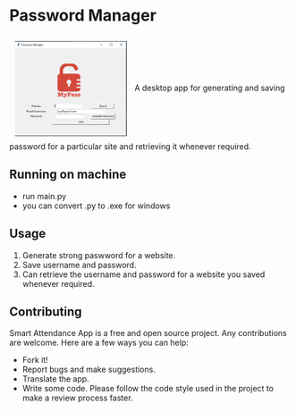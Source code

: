 # Password Manager
<img src="Screenshot_password_manager.png" align="center"
width="200" hspace="10" vspace="10">
A desktop app for generating and saving password for a particular site and retrieving it whenever required.

## Running on machine
- run main.py
- you can convert .py to .exe for windows

## Usage
1. Generate strong paswword for a website.
2. Save username and password.
3. Can retrieve the username and password for a website you saved whenever required.

## Contributing
Smart Attendance App is a free and open source project. Any contributions are welcome. Here are a few ways you can help:
 * Fork it!
 * Report bugs and make suggestions.
 * Translate the app.
 * Write some code. Please follow the code style used in the project to make a review process faster.
